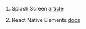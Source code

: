 

1. Splash Screen
[article](https://medium.com/@scottianstewart/react-native-add-app-icons-and-launch-screens-onto-ios-and-android-apps-3bfbc20b7d4c)

2. React Native Elements
[docs](https://react-native-training.github.io/react-native-elements/docs/0.19.1/getting_started.html)